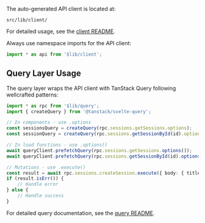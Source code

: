 The auto-generated API client is located at:

```
src/lib/client/
```

For detailed usage, see the [client README](./lib/client/README.md).

Always use namespace imports for the API client:

```typescript
import * as api from '$lib/client';
```

## Query Layer Usage

The query layer wraps the API client with TanStack Query following wellcrafted patterns:

```typescript
import * as rpc from '$lib/query';
import { createQuery } from '@tanstack/svelte-query';

// In components - use .options
const sessionsQuery = createQuery(rpc.sessions.getSessions.options);
const sessionQuery = createQuery(rpc.sessions.getSessionById(id).options);

// In load functions - use .options()
await queryClient.prefetchQuery(rpc.sessions.getSessions.options());
await queryClient.prefetchQuery(rpc.sessions.getSessionById(id).options());

// Mutations - use .execute()
const result = await rpc.sessions.createSession.execute({ body: { title } });
if (result.isErr()) {
	// Handle error
} else {
	// Handle success
}
```

For detailed query documentation, see the [query README](./lib/query/README.md).
